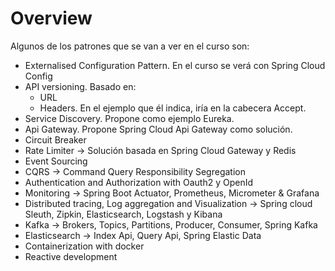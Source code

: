 # Overview

Algunos de los patrones que se van a ver en el curso son:

* Externalised Configuration Pattern. En el curso se verá con Spring Cloud Config
* API versioning. Basado en:
  * URL
  * Headers. En el ejemplo que él indica, iría en la cabecera Accept.
* Service Discovery. Propone como ejemplo Eureka.
* Api Gateway. Propone Spring Cloud Api Gateway como solución.
* Circuit Breaker
* Rate Limiter -> Solución basada en Spring Cloud Gateway y Redis
* Event Sourcing
* CQRS -> Command Query Responsibility Segregation
* Authentication and Authorization with Oauth2 y OpenId
* Monitoring -> Spring Boot Actuator, Prometheus, Micrometer & Grafana
* Distributed tracing, Log aggregation and Visualization -> Spring cloud Sleuth, Zipkin, Elasticsearch, Logstash y Kibana
* Kafka -> Brokers, Topics, Partitions, Producer, Consumer, Spring Kafka
* Elasticsearch -> Index Api, Query Api, Spring Elastic Data
* Containerization with docker
* Reactive development